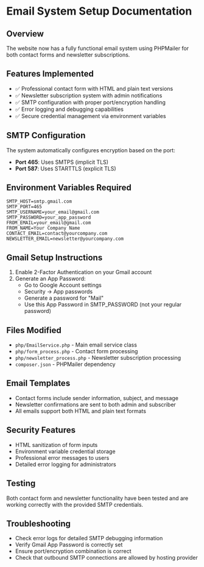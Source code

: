 # Email System Setup Documentation

## Overview
The website now has a fully functional email system using PHPMailer for both contact forms and newsletter subscriptions.

## Features Implemented
- ✅ Professional contact form with HTML and plain text versions
- ✅ Newsletter subscription system with admin notifications
- ✅ SMTP configuration with proper port/encryption handling
- ✅ Error logging and debugging capabilities
- ✅ Secure credential management via environment variables

## SMTP Configuration
The system automatically configures encryption based on the port:
- **Port 465**: Uses SMTPS (implicit TLS)
- **Port 587**: Uses STARTTLS (explicit TLS)

## Environment Variables Required
```
SMTP_HOST=smtp.gmail.com
SMTP_PORT=465
SMTP_USERNAME=your_email@gmail.com
SMTP_PASSWORD=your_app_password
FROM_EMAIL=your_email@gmail.com
FROM_NAME=Your Company Name
CONTACT_EMAIL=contact@yourcompany.com
NEWSLETTER_EMAIL=newsletter@yourcompany.com
```

## Gmail Setup Instructions
1. Enable 2-Factor Authentication on your Gmail account
2. Generate an App Password:
   - Go to Google Account settings
   - Security → App passwords
   - Generate a password for "Mail"
   - Use this App Password in SMTP_PASSWORD (not your regular password)

## Files Modified
- `php/EmailService.php` - Main email service class
- `php/form_process.php` - Contact form processing
- `php/newsletter_process.php` - Newsletter subscription processing
- `composer.json` - PHPMailer dependency

## Email Templates
- Contact forms include sender information, subject, and message
- Newsletter confirmations are sent to both admin and subscriber
- All emails support both HTML and plain text formats

## Security Features
- HTML sanitization of form inputs
- Environment variable credential storage
- Professional error messages to users
- Detailed error logging for administrators

## Testing
Both contact form and newsletter functionality have been tested and are working correctly with the provided SMTP credentials.

## Troubleshooting
- Check error logs for detailed SMTP debugging information
- Verify Gmail App Password is correctly set
- Ensure port/encryption combination is correct
- Check that outbound SMTP connections are allowed by hosting provider